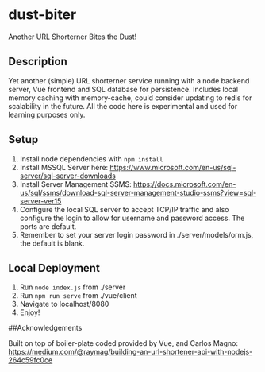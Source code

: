 # dust-biter
Another URL Shorterner Bites the Dust!

## Description

Yet another (simple) URL shorterner service running with a node backend server, Vue frontend and SQL database for persistence. Includes local memory caching with memory-cache, could consider updating to redis for scalability in the future. All the code here is experimental and used for learning purposes only.

## Setup

1. Install node dependencies with `npm install`
2. Install MSSQL Server here: https://www.microsoft.com/en-us/sql-server/sql-server-downloads
3. Install Server Management SSMS: https://docs.microsoft.com/en-us/sql/ssms/download-sql-server-management-studio-ssms?view=sql-server-ver15
4. Configure the local SQL server to accept TCP/IP traffic and also configure the login to allow for username and password access. The ports are default.
5. Remember to set your server login password in ./server/models/orm.js, the default is blank.

## Local Deployment

1. Run `node index.js` from ./server
2. Run `npm run serve` from ./vue/client
3. Navigate to localhost/8080
4. Enjoy!

##Acknowledgements

Built on top of boiler-plate coded provided by Vue, and Carlos Magno: https://medium.com/@raymag/building-an-url-shortener-api-with-nodejs-264c59fc0ce
